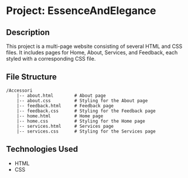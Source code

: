 # Project: EssenceAndElegance

## Description
This project is a multi-page website consisting of several HTML and CSS files. It includes pages for Home, About, Services, and Feedback, each styled with a corresponding CSS file.

## File Structure
```
/Accessori
    |-- about.html        # About page
    |-- about.css         # Styling for the About page
    |-- feedback.html     # Feedback page
    |-- feedback.css      # Styling for the Feedback page
    |-- home.html         # Home page
    |-- home.css          # Styling for the Home page
    |-- services.html     # Services page
    |-- services.css      # Styling for the Services page
```

## Technologies Used
- HTML
- CSS
